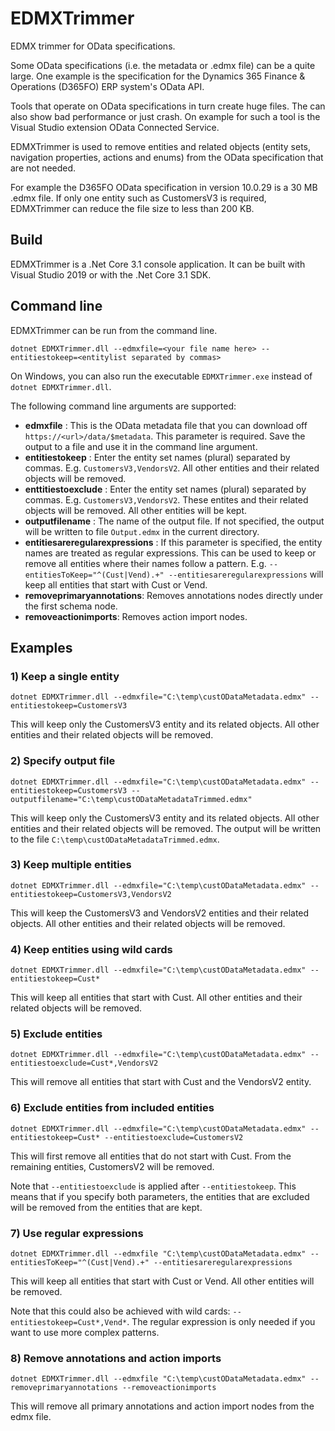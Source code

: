 # EDMXTrimmer
EDMX trimmer for OData specifications.

Some OData specifications (i.e. the metadata or .edmx file) can be a quite large. One example is the specification for the Dynamics 365 Finance & Operations (D365FO) ERP system's OData API.

Tools that operate on OData specifications in turn create huge files. The can also show bad performance or just crash. On example for such a tool is the Visual Studio extension OData Connected Service.

EDMXTrimmer is used to remove entities and related objects (entity sets, navigation properties, actions and enums) from the OData specification that are not needed. 

For example the D365FO OData specification in version 10.0.29 is a 30 MB .edmx file. If only one entity such as CustomersV3 is required, EDMXTrimmer can reduce the file size to less than 200 KB.

## Build
EDMXTrimmer is a .Net Core 3.1 console application. It can be built with Visual Studio 2019 or with the .Net Core 3.1 SDK.

## Command line
EDMXTrimmer can be run from the command line. 

```
dotnet EDMXTrimmer.dll --edmxfile=<your file name here> --entitiestokeep=<entitylist separated by commas>
```

On Windows, you can also run the executable `EDMXTrimmer.exe` instead of `dotnet EDMXTrimmer.dll`.

The following command line arguments are supported:

- **edmxfile** : This is the OData metadata file that you can download off `https://<url>/data/$metadata`. This parameter is required.
Save the output to a file and use it in the command line argument.
- **entitiestokeep** : Enter the entity set names (plural) separated by commas. E.g. `CustomersV3,VendorsV2`. All other entities and their related objects will be removed.
- **enttitiestoexclude** : Enter the entity set names (plural) separated by commas. E.g. `CustomersV3,VendorsV2`. These entites and their related objects will be removed. All other entities will be kept.
- **outputfilename** : The name of the output file. If not specified, the output will be written to file `Output.edmx` in the current directory.
- **entitiesareregularexpressions** : If this parameter is specified, the entity names are treated as regular expressions. This can be used to keep or remove all entities where their names follow a pattern. E.g. `--entitiesToKeep="^(Cust|Vend).+" --entitiesareregularexpressions` will keep all entities that start with Cust or Vend.
- **removeprimaryannotations**: Removes annotations nodes directly under the first schema node.
- **removeactionimports**: Removes action import nodes.

## Examples

### 1) Keep a single entity
```
dotnet EDMXTrimmer.dll --edmxfile="C:\temp\custODataMetadata.edmx" --entitiestokeep=CustomersV3
```
This will keep only the CustomersV3 entity and its related objects. All other entities and their related objects will be removed.

### 2) Specify output file
```
dotnet EDMXTrimmer.dll --edmxfile="C:\temp\custODataMetadata.edmx" --entitiestokeep=CustomersV3 --outputfilename="C:\temp\custODataMetadataTrimmed.edmx"
```
This will keep only the CustomersV3 entity and its related objects. All other entities and their related objects will be removed. The output will be written to the file `C:\temp\custODataMetadataTrimmed.edmx`.

### 3) Keep multiple entities
```
dotnet EDMXTrimmer.dll --edmxfile="C:\temp\custODataMetadata.edmx" --entitiestokeep=CustomersV3,VendorsV2
```
This will keep the CustomersV3 and VendorsV2 entities and their related objects. All other entities and their related objects will be removed.

### 4) Keep entities using wild cards
```
dotnet EDMXTrimmer.dll --edmxfile="C:\temp\custODataMetadata.edmx" --entitiestokeep=Cust*
```
This will keep all entities that start with Cust. All other entities and their related objects will be removed.

### 5) Exclude entities
```
dotnet EDMXTrimmer.dll --edmxfile="C:\temp\custODataMetadata.edmx" --entitiestoexclude=Cust*,VendorsV2
``` 
This will remove all entities that start with Cust and the VendorsV2 entity.

### 6) Exclude entities from included entities
```
dotnet EDMXTrimmer.dll --edmxfile="C:\temp\custODataMetadata.edmx" --entitiestokeep=Cust* --entitiestoexclude=CustomersV2
```
This will first remove all entities that do not start with Cust. From the remaining entities, CustomersV2 will be removed.

Note that `--entitiestoexclude` is applied after `--entitiestokeep`. This means that if you specify both parameters, the entities that are excluded will be removed from the entities that are kept.

### 7) Use regular expressions
```
dotnet EDMXTrimmer.dll --edmxfile "C:\temp\custODataMetadata.edmx" --entitiesToKeep="^(Cust|Vend).+" --entitiesareregularexpressions
```	
This will keep all entities that start with Cust or Vend. All other entities will be removed.

Note that this could also be achieved with wild cards: `--entitiestokeep=Cust*,Vend*`. The regular expression is only needed if you want to use more complex patterns.

### 8) Remove annotations and action imports
```
dotnet EDMXTrimmer.dll --edmxfile "C:\temp\custODataMetadata.edmx" --removeprimaryannotations --removeactionimports
```
This will remove all primary annotations and action import nodes from the edmx file.
